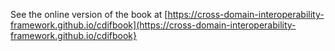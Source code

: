 See the online version of the book at [https://cross-domain-interoperability-framework.github.io/cdifbook](https://cross-domain-interoperability-framework.github.io/cdifbook}
